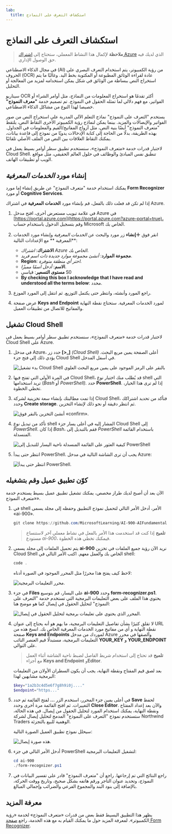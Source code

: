 ```yaml
---
lab:
  title: استكشاف التعرف على النماذج
---
```


# <a name="explore-form-recognition"></a>استكشاف التعرف على النماذج

> **ملاحظة** لإكمال هذا النشاط المعملي، ستحتاج إلى [اشتراك Azure](https://azure.microsoft.com/free?azure-portal=true) الذي لديك فيه حق الوصول الإداري.

في مجال الذكاء الاصطناعي (AI) من رؤية الكمبيوتر، يتم استخدام التعرف البصري على الحروف (OCR) عادة لقراءة الوثائق المطبوعة أو المكتوبة بخط اليد. وغالبًا ما يتم استخراج النص ببساطة من الوثائق في شكل يمكن استخدامه لمزيد من المعالجة أو التحليل.

سيناريو OCR أكثر تقدمًا هو استخراج المعلومات من النماذج، مثل أوامر الشراء أو الفواتير، مع فهم دلالي لما تمثله الحقول في النموذج. تم تصميم خدمة **"معرف النموذج"** خصيصا لهذا النوع من مشاكل الذكاء الاصطناعي.

يستخدم "التعرف على النموذج" نماذج التعلم الآلي المدربة على استخراج النص من صور الفواتير والإيصالات والمزيد. بينما يمكن لنماذج رؤية الكمبيوتر الأخرى التقاط النص، يلتقط "متعرف النموذج" أيضًا بنية النص، مثل أزواج المفاتيح/القيم والمعلومات في الجداول. بهذه الطريقة، بدلًا من الحاجة إلى كتابة الإدخالات يدويًا من نموذج إلى قاعدة بيانات، يمكنك التقاط العلاقات بين النص من الملف الأصلي تلقائيًا. 

لاختبار قدرات خدمة «متعرف النموذج»، سنستخدم تطبيق سطر أوامر بسيط يعمل في Cloud Shell. تنطبق نفس المبادئ والوظائف في حلول العالم الحقيقي، مثل مواقع الويب أو تطبيقات الهاتف.

## <a name="create-a-cognitive-services-resource"></a>إنشاء مورد *الخدمات المعرفية*

يمكنك استخدام خدمة "متعرف النموذج" عن طريق إنشاء إما مورد **Form Recognizer** أو مورد **Cognitive Services**.

إذا لم تكن قد فعلت ذلك بالفعل، قم بإنشاء مورد **الخدمات المعرفية** في اشتراك Azure.

1. في علامة تبويب مستعرض أخرى، افتح مدخل Azure في [https://portal.azure.com](https://portal.azure.com?azure-portal=true)، وقم بتسجيل الدخول باستخدام حساب Microsoft الخاص بك.

1. انقر فوق **&#65291;إنشاء** زر مورد والبحث عن *الخدمات المعرفية* وإنشاء مورد الخدمات **المعرفية ** مع الإعدادات التالية:
    - **الاشتراك**: *اشتراك Azure الخاص بك*.
    - **مجموعة الموارد**: *أنشئ مجموعة موارد جديدة ذات اسم فريد*.
    - **Region**: *اختر أي منطقة متوفرة*.
    - **الاسم**: *أدخل اسمًا مميزًا*.
    - **مستوى التسعير**: قياسي S0
    - **By checking this box I acknowledge that I have read and understood all the terms below**: محدد.

1. راجع المورد وأنشئه، وانتظر حتى يكتمل التوزيع. ثم انتقل إلى المورد الموزع.

1. عرض صفحة **Keys and Endpoint** لمورد الخدمات المعرفية. ستحتاج نقطة النهاية والمفاتيح للاتصال من تطبيقات العميل.

## <a name="run-cloud-shell"></a>تشغيل Cloud Shell

لاختبار قدرات خدمة «متعرف النموذج»، سنستخدم تطبيق سطر أوامر بسيط يعمل في Cloud Shell على Azure. 

1. في مدخل Azure، حدد زر **[>_]** *(Cloud Shell)* أعلى الصفحة يمين مربع البحث. يؤدي ذلك إلى فتح جزء Cloud Shell في أسفل المدخل. 

    ![بدء تشغيل Cloud Shell بالنقر على الرمز الموجود على يمين مربع البحث العلوي](media/analyze-receipts/powershell-portal-guide-1.png)

1. في المرة الأولى التي تفتح فيها Cloud Shell، قد يُطلب منك اختيار نوع shell التي تريد استخدامها (*Bash* أو *PowerShell).* حدد **PowerShell**. إذا لم ترى هذا الخيار، تخطي الخطوة.  

1. إذا تمت مطالبتك بإنشاء سعة تخزينية لشركة Cloud Shell، فتأكد من تحديد اشتراكك وحدد **Create storage**. ثم انتظر دقيقة أو نحو ذلك لإنشاء التخزين.

    ![أنشئ التخزين بالنقر فوق «confirm».](media/analyze-receipts/powershell-portal-guide-2.png)

1. تأكد من تبديل نوع shell المشار إليه في أعلى يسار جزء Cloud Shell إلى *PowerShell*. إذا كان *Bash*، فقم بالتبديل إلى *PowerShell* باستخدام القائمة المنسدلة.

    ![كيفية العثور على القائمة المنسدلة ناحية اليسار للتبديل إلى PowerShell](media/analyze-receipts/powershell-portal-guide-3.png) 

1. انتظر حتى يبدأ PowerShell. يجب أن ترى الشاشة التالية في مدخل Azure:  

    ![انتظر حتى يبدأ PowerShell.](media/analyze-receipts/powershell-prompt.png) 

## <a name="configure-and-run-a-client-application"></a>كوّن تطبيق عميل وقم بتشغيله

الآن بعد أن أصبح لديك طراز مخصص، يمكنك تشغيل تطبيق عميل بسيط يستخدم خدمة «متعرف النموذج».

1. في shell الأمر، أدخل الأمر التالي لتحميل نموذج التطبيق وحفظه إلى مجلد يسمى «ai-900».

    ```PowerShell
    git clone https://github.com/MicrosoftLearning/AI-900-AIFundamentals ai-900
    ```

    >**تلميح** إذا كنت قد استخدمت هذا الأمر بالفعل في نشاط معملي آخر لاستنساخ مستودع *ai-900*، فيمكنك تخطي هذه الخطوة.

1. يتم تحميل الملفات إلى مجلد يسمى **ai-900** نريد الآن رؤية جميع الملفات في تخزين Cloud Shell الخاص بك والعمل معهم. اكتب الأمر التالي في shell:

    ```PowerShell
    code .
    ```

    لاحظ كيف يفتح هذا محررًا مثل المحرر الموجود في الصورة أدناه: 

    ![محرر التعليمات البرمجية.](media/analyze-receipts/powershell-portal-guide-4.png)

1. في جزء **Files** على اليسار، قم بتوسيع **ai-900** وحدد **form-recognizer.ps1**. يحتوي هذا الملف على بعض التعليمات البرمجية التي تستخدم خدمة "التعرف على النموذج" لتحليل الحقول في إيصال كما هو موضح هنا:

    ![المحرر الذي يحتوي على تعليمات برمجية لتحليل الحقول في إيصال.](media/analyze-receipts/recognize-receipt-code.png)

1. لا تقلق كثيرًا بشأن تفاصيل التعليمات البرمجية، ما يهم هو أنه يحتاج إلى عنوان URL نقطة النهاية و أي من مفاتيح مورد الخدمات المعرفية الخاص بك. انسخ هذه من صفحة **Keys and Endpoints** لموردك من مدخل Azure وألصقها في محرر التعليمات البرمجية، مستبدلًا قيم العنصر النائب **YOUR_KEY** و **YOUR_ENDPOINT** على التوالي.

    > **تلميح** قد تحتاج إلى استخدام شريط الفاصل لضبط ناحية الشاشة أثناء العمل مع أجزاء **Keys and Endpoint** و**Editor**.

    بعد لصق قيم المفتاح ونقطة النهاية، يجب أن يكون السطران الأولان من التعليمات البرمجية مشابهين لهذا:

    ```PowerShell
    $key="1a2b3c4d5e6f7g8h9i0j...."    
    $endpoint="https..."
    ```

1. في أعلى يمين جزء المحرر، استخدم الزر **...** لفتح القائمة ثم حدد **Save** لحفظ التغييرات. ثم افتح القائمة مرة أخرى وحدد **Close Editor**. والآن بعد إعداد المفتاح ونقطة النهاية، يمكنك استخدام المورد لتحليل الحقول من إيصال. في هذه الحالة، ستستخدم نموذج "التعرف على النموذج" المدمج لتحليل إيصال لشركة Northwind Traders الوهمية للبيع بالتجزئة.

    سيحلل نموذج تطبيق العميل الصورة التالية:

    ![هذه صورة إيصال.](media/analyze-receipts/receipt.jpg)

1. أدخل الأمر التالي في جزء PowerShell لتشغيل التعليمات البرمجية:

    ```PowerShell
    cd ai-900
    ./form-recognizer.ps1
    ```

1. راجع النتائج التي تم إرجاعها. راجع أن "متعرف النموذج" قادر على تفسير البيانات في النموذج، وتحديد عنوان التاجر ورقم هاتفه بشكل صحيح، وتاريخ ووقت الحركة، بالإضافة إلى بنود البند والمجموع الفرعي والضرائب وإجمالي المبالغ.

## <a name="learn-more"></a>معرفة المزيد

يظهر هذا التطبيق البسيط فقط بعض من قدرات «متعرف النموذج» لخدمة «رؤية الكمبيوتر». لمعرفة المزيد حول ما يمكنك القيام به مع هذه الخدمة، راجع [صفحة Form Recognizer](https://docs.microsoft.com/azure/applied-ai-services/form-recognizer/overview).
